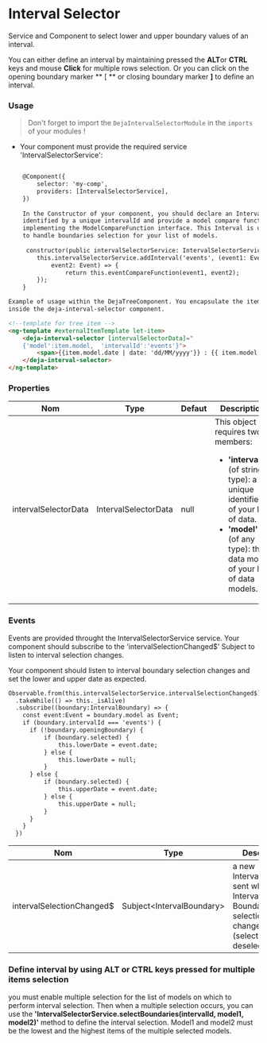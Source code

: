 # Interval Selector
Service and Component to select lower and upper boundary values of an interval.

You can either define an interval by maintaining pressed the **ALT**or **CTRL** keys and mouse **Click** for multiple rows selection. Or you can click on the opening boundary marker ** [ ** or closing boundary marker **]** to define an interval.

### Usage
> Don't forget to import the `DejaIntervalSelectorModule` in the `imports` of your modules !

  - Your component must provide the required service 'IntervalSelectorService':
```html

    @Component({
        selector: 'my-comp',
        providers: [IntervalSelectorService],
    })
    
    In the Constructor of your component, you should declare an Interval 
    identified by a unique intervalId and provide a model compare function 
    implementing the ModelCompareFunction interface. This Interval is used 
    to handle boundaries selection for your list of models.
    
     constructor(public intervalSelectorService: IntervalSelectorService) {
        this.intervalSelectorService.addInterval('events', (event1: Event, 
            event2: Event) => {
                return this.eventCompareFunction(event1, event2);
        });
    }
```


```html
Example of usage within the DejaTreeComponent. You encapsulate the item label 
inside the deja-interval-selector component.

<!--template for tree item -->
<ng-template #externalItemTemplate let-item>
	<deja-interval-selector [intervalSelectorData]="
	{'model':item.model,  'intervalId':'events'}">
		<span>{{item.model.date | date: 'dd/MM/yyyy'}} : {{ item.model.label }}</span>
	</deja-interval-selector>
</ng-template>
```

### Properties

<table>
<thead>
<tr>
    <th>Nom</th>
    <th>Type</th>
    <th>Defaut</th>
    <th>Description</th>
</tr>
</thead>
<tbody>
<tr>
    <td>intervalSelectorData</td>
    <td>IntervalSelectorData</td>
    <td>null</td>
    <td>This object requires two members:
    <ul>
	    <li><b>'intervalId'</b> (of string type): a unique identifier of your list of data.</li>
	    <li><b>'model'</b> (of any type): the data model of your list of data models.</td></li>
    </ul>
</tr>
</tbody>
</table>

### Events

Events are provided throught the IntervalSelectorService service. Your component should subscribe to the 'intervalSelectionChanged$' Subject to listen to interval selection changes.

Your component should listen to interval boundary selection changes and set the lower and upper date as expected.

```html
Observable.from(this.intervalSelectorService.intervalSelectionChanged$)
  .takeWhile(() => this._isAlive)
  .subscribe((boundary:IntervalBoundary) => {
    const event:Event = boundary.model as Event;
    if (boundary.intervalId === 'events') {
      if (!boundary.openingBoundary) {
          if (boundary.selected) {
              this.lowerDate = event.date;
          } else {
              this.lowerDate = null;
          }
      } else {
          if (boundary.selected) {
              this.upperDate = event.date;
          } else {
              this.upperDate = null;
          }
      }
    }
  })
```

<table>
<thead>
<tr>
    <th>Nom</th>
	<th>Type</th>
    <th>Description</th>
</tr>
</thead>
<tbody>
<tr>
    <td>intervalSelectionChanged$</td>
	<td>Subject&lt;IntervalBoundary&gt;</td>
    <td>a new IntervalBoundary sent when an Interval Boundary selection has changed (selected or deselected).</td>
</tr>
</tbody>
</table>

### Define interval by using ALT or CTRL keys pressed for multiple items selection

you must enable multiple selection for the list of models on which to perform interval selection. Then when a multiple selection occurs, you can use the **'IntervalSelectorService.selectBoundaries(intervalId, model1, model2)'** method to define the interval selection. Model1 and model2 must be the lowest and the highest items of the multiple selected models.
